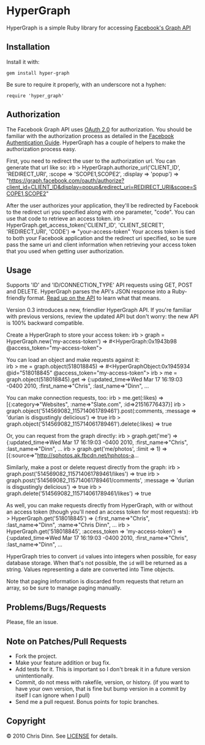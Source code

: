 HyperGraph
===========

HyperGraph is a simple Ruby library for accessing [Facebook's Graph API](http://developers.facebook.com/docs/api)

Installation
-----
	
Install it with:	
	
    gem install hyper-graph

Be sure to require it properly, with an underscore not a hyphen:

    require 'hyper_graph'


Authorization
-----------------------------

The Facebook Graph API uses [OAuth 2.0](http://github.com/theRazorBlade/draft-ietf-oauth/raw/master/draft-ietf-oauth.txt) for authorization. You should be familiar with the authorization process as detailed in the [Facebook Authentication Guide](http://developers.facebook.com/docs/authentication/). HyperGraph has a couple of helpers to make the authorization process easy.

First, you need to redirect the user to the authorization url. You can generate that url like so:
    irb > HyperGraph.authorize_url('CLIENT_ID', 'REDIRECT_URI', :scope => 'SCOPE1,SCOPE2', :display => 'popup')
    => "https://graph.facebook.com/oauth/authorize?client_id=CLIENT_ID&display=popup&redirect_uri=REDIRECT_URI&scope=SCOPE1,SCOPE2"

After the user authorizes your application, they'll be redirected by Facebook to the redirect uri you specified along with one parameter, "code". You can use that code to retrieve an access token.
    irb > HyperGraph.get_access_token('CLIENT_ID', 'CLIENT_SECRET', 'REDIRECT_URI', 'CODE')
	=> "your-access-token"
Your access token is tied to both your Facebook application and the redirect uri specified, so be sure pass the same uri and client information when retrieving your access token that you used when getting user authorization.

Usage
-----

Supports 'ID' and 'ID/CONNECTION_TYPE' API requests using GET, POST and DELETE. HyperGraph parses the API's JSON response into a Ruby-friendly format. 
[Read up on the API](http://developers.facebook.com/docs/api) to learn what that means.

Version 0.3 introduces a new, friendlier HyperGraph API. If you're familiar with previous versions, review the updated API but don't worry: the new API is 100% backward compatible.

Create a HyperGraph to store your access token:
	irb > graph = HyperGraph.new('my-access-token')
	=> #<HyperGraph:0x1943b98 @access_token="my-access-token">
	
You can load an object and make requests against it:	
    irb > me = graph.object(518018845)
    => #<HyperGraphObject:0x1945934 @id="518018845" @access_token="my-access-token">
    irb > me = graph.object(518018845).get
    => {:updated_time=>Wed Mar 17 16:19:03 -0400 2010, :first_name=>"Chris", :last_name=>"Dinn", ...

You can make connection requests, too:
	irb > me.get(:likes)
	=> [{:category=>"Websites", :name=>"Slate.com", :id=>21516776437}]
	irb > graph.object('514569082_115714061789461').post(:comments, :message => 'durian is disgustingly delicious')
	=> true
	irb > graph.object('514569082_115714061789461').delete(:likes)
	=> true
    
Or, you can request from the graph directly:
    irb > graph.get('me')
    => {:updated_time=>Wed Mar 17 16:19:03 -0400 2010, :first_name=>"Chris", :last_name=>"Dinn", ...
    irb > graph.get('me/photos', :limit => 1)
	=> [{:source=>"http://sphotos.ak.fbcdn.net/hphotos-a...

Similarly, make a post or delete request directly from the graph:
    irb > graph.post('514569082_115714061789461/likes')
    => true
    irb > graph.post('514569082_115714061789461/comments', :message => 'durian is disgustingly delicious')
    => true
    irb > graph.delete('514569082_115714061789461/likes')
    => true
	    
As well, you can make requests directly from HyperGraph, with or without an access token (though you'll need an access token for most requests):
    irb > HyperGraph.get('518018845')
    => {:first_name=>"Chris", :last_name=>"Dinn", :name=>"Chris Dinn", ...
    irb > HyperGraph.get('518018845', :access_token => 'my-access-token')
    => {:updated_time=>Wed Mar 17 16:19:03 -0400 2010, :first_name=>"Chris", :last_name=>"Dinn", ...

HyperGraph tries to convert `id` values into integers when possible, for easy database storage. When that's not possible, the `id` will be returned as a string. Values representing a date are converted into Time objects.

Note that paging information is discarded from requests that return an array, so be sure to manage paging manually.

Problems/Bugs/Requests
-----------------------------

Please, file an issue.
	
Note on Patches/Pull Requests
-----------------------------

* Fork the project.
* Make your feature addition or bug fix.
* Add tests for it. This is important so I don't break it in a
  future version unintentionally.
* Commit, do not mess with rakefile, version, or history.
  (if you want to have your own version, that is fine but bump version in a commit by itself I can ignore when I pull)
* Send me a pull request. Bonus points for topic branches.

Copyright
-----------------------------

© 2010 Chris Dinn. See [LICENSE](http://github.com/chrisdinn/hyper-graph/blob/master/LICENSE) for details.